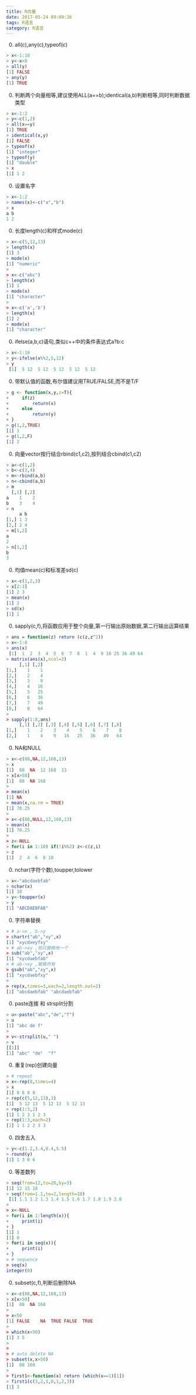 ```yaml
---
title: R向量
date: 2017-05-24 09:09:26
tags: R语言
category: R语言
---
```


0. all(c),any(c),typeof(c)
```R
> x<-1:10
> y<-x>8
> all(y)
[1] FALSE
> any(y)
[1] TRUE
```
0. 判断两个向量相等,建议使用ALL(a==b);identical(a,b)判断相等,同时判断数据类型
```R
> x<-1:2
> y<-c(1,2)
> all(x==y)
[1] TRUE
> identical(x,y)
[1] FALSE
> typeof(x)
[1] "integer"
> typeof(y)
[1] "double"
> x
[1] 1 2
```

0. 设置名字
```R
> x<-1:2
> names(x)<-c("a","b")
> x
a b 
1 2 
```

0. 长度length(c)和样式mode(c)
```R
> x<-c(5,12,13)
> length(x)
[1] 3
> mode(x)
[1] "numeric"
> 
> x<-c("abc")
> length(x)
[1] 1
> mode(x)
[1] "character"
> 
> x<-c('a','b')
> length(x)
[1] 2
> mode(x)
[1] "character"
```

0. ifelse(a,b,c)语句,类似c++中的条件表达式a?b:c
```R
> x<-1:10
> y<-ifelse(x%%2,5,12)
> y
 [1]  5 12  5 12  5 12  5 12  5 12
```

0. 带默认值的函数,布尔值建议用TRUE/FALSE,而不是T/F
```R
> g <- function(x,y,z=T){
+     if(z)
+         return(x)
+     else
+         return(y)
+ }
> g(1,2,TRUE)
[1] 1
> g(1,2,F)
[1] 2
```

0. 向量vector按行结合rbind(c1,c2),按列结合cbind(c1,c2)
```R
> a<-c(1,2)
> b<-c(3,4)
> m<-rbind(a,b)
> n<-cbind(a,b)
> m
  [,1] [,2]
a    1    2
b    3    4
> n
     a b
[1,] 1 3
[2,] 2 4
> m[1,2]
a 
2 
> n[1,2]
b 
3 
```

0. 均值mean(c)和标准差sd(c)
```R
> x<-c(1,2,3)
> x[2:3]
[1] 2 3
> mean(x)
[1] 2
> sd(x)
[1] 1
```

0. sapply(c,f),将函数应用于整个向量,第一行输出原始数据,第二行输出运算结果
```R
> ans = function(z) return (c(z,z^2))
> x<-1:8
> ans(x)
 [1]  1  2  3  4  5  6  7  8  1  4  9 16 25 36 49 64
> matrix(ans(x),ncol=2)
     [,1] [,2]
[1,]    1    1
[2,]    2    4
[3,]    3    9
[4,]    4   16
[5,]    5   25
[6,]    6   36
[7,]    7   49
[8,]    8   64
> 
> sapply(1:8,ans)
     [,1] [,2] [,3] [,4] [,5] [,6] [,7] [,8]
[1,]    1    2    3    4    5    6    7    8
[2,]    1    4    9   16   25   36   49   64
```


0. NA和NULL
```R
> x<-c(88,NA,12,168,13)
> x
[1]  88  NA  12 168  13
> x[x>50]
[1]  88  NA 168
> 
> mean(x)
[1] NA
> mean(x,na.rm = TRUE)
[1] 70.25
> 
> x<-c(88,NULL,12,168,13)
> mean(x)
[1] 70.25
> 
> z<-NULL
> for(i in 1:10) if(!i%%2) z<-c(z,i)
> z
[1]  2  4  6  8 10
```

0. nchar(字符个数),toupper,tolower
```R
> x<-"abcdaebfab"
> nchar(x)
[1] 10
> y<-toupper(x)
> y
[1] "ABCDAEBFAB"
```

0. 字符串替换
```R
> # a->x , b->y
> chartr("ab","xy",x)
[1] "xycdxeyfxy"
> # ab->xy ,但只替换地一个
> sub("ab","xy",x)
[1] "xycdaebfab"
> # ab->xy ,替换所有
> gsub("ab","xy",x)
[1] "xycdaebfxy"
> 
> rep(x,times=3,each=2,length.out=2)
[1] "abcdaebfab" "abcdaebfab"
```

0. paste连接 和 strsplit分割
```R
> u<-paste("abc","de","f")
> u
[1] "abc de f"
> 
> v<-strsplit(u," ")
> v
[[1]]
[1] "abc" "de"  "f" 
```

0. 重复(rep)创建向量
```R
> # repeat
> x<-rep(8,times=4)
> x
[1] 8 8 8 8
> rep(c(5,12,13),3)
[1]  5 12 13  5 12 13  5 12 13
> rep(1:3,2)
[1] 1 2 3 1 2 3
> rep(1:3,each=2)
[1] 1 1 2 2 3 3
```

0. 四舍五入
```R
> y<-c(1.2,3.4,0.4,5.5)
> round(y)
[1] 1 3 0 6
```

0. 等差数列
```R
> seq(from=12,to=20,by=3)
[1] 12 15 18
> seq(from=1.1,to=2,length=10)
 [1] 1.1 1.2 1.3 1.4 1.5 1.6 1.7 1.8 1.9 2.0
> 
> x<-NULL
> for(i in 1:length(x)){
+     print(i)
+ }
[1] 1
[1] 0
> for(i in seq(x)){
+     print(i)
+ }
> # sequence
> seq(x)
integer(0)
```

0. subset(c,f),判断后删除NA
```R
> x<-c(88,NA,12,168,13)
> x[x>50]
[1]  88  NA 168
>
> x<50
[1] FALSE    NA  TRUE FALSE  TRUE
> 
> which(x<50)
[1] 3 5
> 
> 
> # auto delete NA
> subset(x,x>50)
[1]  88 168
> 
> first1<-function(x) return (which(x==1)[1])
> first1(c(3,2,1,0,1,2,3))
[1] 3
```
